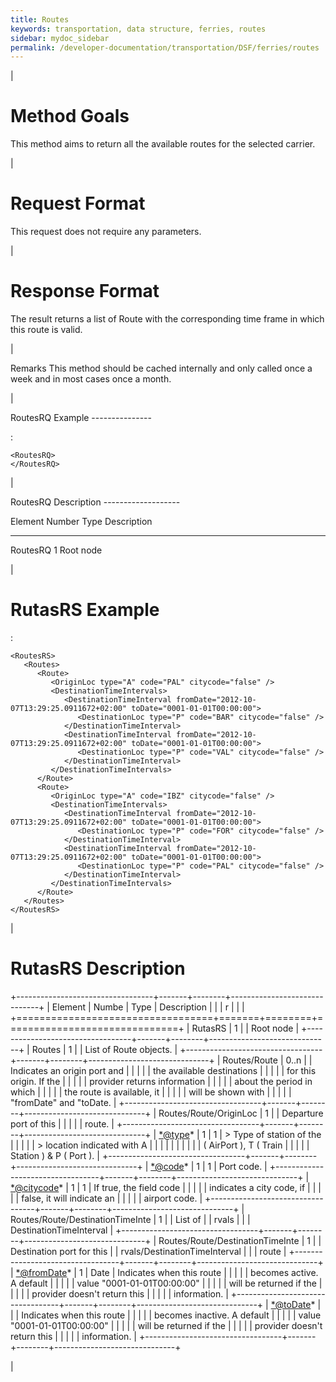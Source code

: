 ```yaml
---
title: Routes
keywords: transportation, data structure, ferries, routes
sidebar: mydoc_sidebar
permalink: /developer-documentation/transportation/DSF/ferries/routes
---
```


|

Method Goals
============

This method aims to return all the available routes for the selected
carrier.

|

Request Format
==============

This request does not require any parameters.

|

Response Format
===============

The result returns a list of Route with the corresponding time frame in
which this route is valid.

|

Remarks This method should be cached internally and only called once a
week and in most cases once a month.

|

RoutesRQ Example ---------------

:

    <RoutesRQ>
    </RoutesRQ>

|

RoutesRQ Description -------------------

  Element        Number     Type       Description
  -------------- ---------- ---------- -------------------------------------
  RoutesRQ       1                     Root node

|

RutasRS Example
===============

:

    <RoutesRS>
       <Routes>
          <Route>
             <OriginLoc type="A" code="PAL" citycode="false" />
             <DestinationTimeIntervals>
                <DestinationTimeInterval fromDate="2012-10-07T13:29:25.0911672+02:00" toDate="0001-01-01T00:00:00">
                   <DestinationLoc type="P" code="BAR" citycode="false" />
                </DestinationTimeInterval>
                <DestinationTimeInterval fromDate="2012-10-07T13:29:25.0911672+02:00" toDate="0001-01-01T00:00:00">
                   <DestinationLoc type="P" code="VAL" citycode="false" />
                </DestinationTimeInterval>
             </DestinationTimeIntervals>
          </Route>
          <Route>
             <OriginLoc type="A" code="IBZ" citycode="false" />
             <DestinationTimeIntervals>
                <DestinationTimeInterval fromDate="2012-10-07T13:29:25.0911672+02:00" toDate="0001-01-01T00:00:00">
                   <DestinationLoc type="P" code="FOR" citycode="false" />
                </DestinationTimeInterval>
                <DestinationTimeInterval fromDate="2012-10-07T13:29:25.0911672+02:00" toDate="0001-01-01T00:00:00">
                   <DestinationLoc type="P" code="PAL" citycode="false" />
                </DestinationTimeInterval>
             </DestinationTimeIntervals>
          </Route>
       </Routes>
    </RoutesRS>

|

RutasRS Description
===================

+----------------------------------+-------+--------+------------------------------+
| Element                          | Numbe | Type   | Description                  |
|                                  | r     |        |                              |
+==================================+=======+========+==============================+
| RutasRS                          | 1     |        | Root node                    |
+----------------------------------+-------+--------+------------------------------+
| Routes                           | 1     |        | List of Route objects.       |
+----------------------------------+-------+--------+------------------------------+
| Routes/Route                     | 0..n  |        | Indicates an origin port and |
|                                  |       |        | the available destinations   |
|                                  |       |        | for this origin. If the      |
|                                  |       |        | provider returns information |
|                                  |       |        | about the period in which    |
|                                  |       |        | the route is available, it   |
|                                  |       |        | will be shown with           |
|                                  |       |        | "fromDate" and "toDate.      |
+----------------------------------+-------+--------+------------------------------+
| Routes/Route/OriginLoc           | 1     |        | Departure port of this       |
|                                  |       |        | route.                       |
+----------------------------------+-------+--------+------------------------------+
| <*@type>\*                       | 1     | 1      | > Type of station of the     |
|                                  |       |        | > location indicated with A  |
|                                  |       |        |                              |
|                                  |       |        | ( AirPort ), T ( Train       |
|                                  |       |        | Station ) & P ( Port ).      |
+----------------------------------+-------+--------+------------------------------+
| <*@code>\*                       | 1     | 1      | Port code.                   |
+----------------------------------+-------+--------+------------------------------+
| <*@citycode>\*                   | 1     | 1      | If true, the field code      |
|                                  |       |        | indicates a city code, if    |
|                                  |       |        | false, it will indicate an   |
|                                  |       |        | airport code.                |
+----------------------------------+-------+--------+------------------------------+
| Routes/Route/DestinationTimeInte | 1     |        | List of                      |
| rvals                            |       |        | DestinationTimeInterval      |
+----------------------------------+-------+--------+------------------------------+
| Routes/Route/DestinationTimeInte | 1     |        | Destination port for this    |
| rvals/DestinationTimeInterval    |       |        | route                        |
+----------------------------------+-------+--------+------------------------------+
| <*@fromDate>\*                   | 1     | Date   | Indicates when this route    |
|                                  |       |        | becomes active. A default    |
|                                  |       |        | value "0001-01-01T00:00:00"  |
|                                  |       |        | will be returned if the      |
|                                  |       |        | provider doesn't return this |
|                                  |       |        | information.                 |
+----------------------------------+-------+--------+------------------------------+
| <*@toDate>\*                     |       |        | Indicates when this route    |
|                                  |       |        | becomes inactive. A default  |
|                                  |       |        | value "0001-01-01T00:00:00"  |
|                                  |       |        | will be returned if the      |
|                                  |       |        | provider doesn't return this |
|                                  |       |        | information.                 |
+----------------------------------+-------+--------+------------------------------+

|
